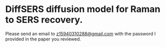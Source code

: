 # DiffSERS diffusion model for Raman to SERS recovery.
Please send an email to z15940310288@gmail.com with the password I provided in the paper you reviewed.
